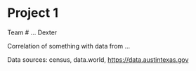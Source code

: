 # Project 1

Team # ...
Dexter


Correlation of something with data from ...

Data sources: census, data.world, https://data.austintexas.gov
